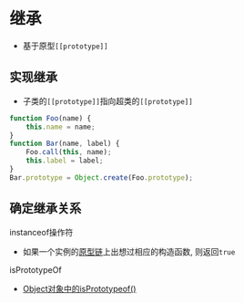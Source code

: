 # 继承

- 基于原型`[[prototype]]`

## 实现继承 

- 子类的`[[prototype]]`指向超类的`[[prototype]]`

```js
function Foo(name) {
    this.name = name;
}
function Bar(name, label) {
    Foo.call(this, name);
    this.label = label;
}
Bar.prototype = Object.create(Foo.prototype);
```

## 确定继承关系

instanceof操作符

- 如果一个实例的[原型链](JavaScript_Prototype.md)上出想过相应的构造函数, 则返回`true`

isPrototypeOf

- [Object对象中的isPrototypeof()](JavaScript_Object_Object.md)

